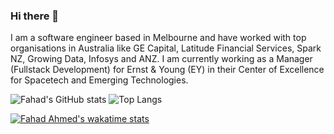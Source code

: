 ### Hi there 👋

<!--
**fahadahmed/fahadahmed** is a ✨ _special_ ✨ repository because its `README.md` (this file) appears on your GitHub profile.

Here are some ideas to get you started:

- 🔭 I’m currently working on ...
- 🌱 I’m currently learning ...
- 👯 I’m looking to collaborate on ...
- 🤔 I’m looking for help with ...
- 💬 Ask me about ...
- 📫 How to reach me: ...
- 😄 Pronouns: ...
- ⚡ Fun fact: ...
-->
I am a software engineer based in Melbourne and have worked with top organisations in Australia like GE Capital, Latitude Financial Services, Spark NZ, Growing Data, Infosys and ANZ. I am currently working as a Manager (Fullstack Development) for Ernst & Young (EY) in their Center of Excellence for Spacetech and Emerging Technologies.

![Fahad's GitHub stats](https://github-readme-stats.vercel.app/api?username=fahadahmed&show_icons=true&theme=radical)
![Top Langs](https://github-readme-stats.vercel.app/api/top-langs/?username=fahadahmed&exclude_repo=docker-wordpress,XSell&langs_count=3&theme=radical)

[![Fahad Ahmed's wakatime stats](https://github-readme-stats.vercel.app/api/wakatime?username=fahadahmed&theme=radical)](https://wakatime.com/@fahadahmed)


